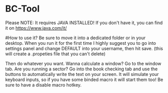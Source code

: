 # BC-Tool

Please NOTE: It requires JAVA INSTALLED! If you don't have it, you can find it on 
https://www.java.com/it/

#How to use it?
Be sure to move it into a dedicated folder or in your desktop.
When you run it for the first time I highly suggest you to go into settings panel and change DEFAULT into your username, then hit save. (this will create a .propeties file that you can't delete)

Then do whatever you want. Wanna calculate a window? Go to the window tab.
Are you running a sector? Go into the book checking tab and use the buttons to automatically write the text on your screen.
It will simulate your keyboard inputs, so if you have some binded macro it will start them too! Be sure to have a disable macro hotkey.
